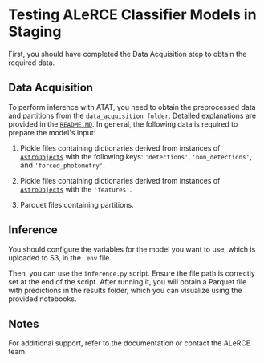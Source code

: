 # Testing ALeRCE Classifier Models in Staging

First, you should have completed the Data Acquisition step to obtain the required data.

## Data Acquisition 

To perform inference with ATAT, you need to obtain the preprocessed data and partitions from the [`data_acquisition folder`](../../../data_acquisition). Detailed explanations are provided in the [`README.MD`](../../../data_acquisition/README.MD). In general, the following data is required to prepare the model's input:

1. Pickle files containing dictionaries derived from instances of [`AstroObjects`](https://github.com/alercebroker/pipeline/blob/main/lc_classifier/lc_classifier/features/core/base.py) with the following keys: `'detections'`, `'non_detections'`, and `'forced_photometry'`.

2. Pickle files containing dictionaries derived from instances of [`AstroObjects`](https://github.com/alercebroker/pipeline/blob/main/lc_classifier/lc_classifier/features/core/base.py) with the `'features'`.

3. Parquet files containing partitions.

## Inference

You should configure the variables for the model you want to use, which is uploaded to S3, in the `.env` file.

Then, you can use the `inference.py` script. Ensure the file path is correctly set at the end of the script. After running it, you will obtain a Parquet file with predictions in the results folder, which you can visualize using the provided notebooks.

## Notes

For additional support, refer to the documentation or contact the ALeRCE team.


